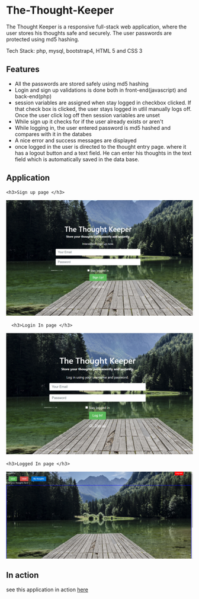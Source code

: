 # The-Thought-Keeper
The Thought Keeper is a responsive full-stack web application, where the user stores his thoughts safe and securely. The user passwords are protected using md5 hashing.

Tech Stack: php, mysql, bootstrap4, HTML 5 and CSS 3

<h2>Features</h2>

<ul>
  <li>All the passwords are stored safely using md5 hashing </li>
  
  <li>Login and sign up validations is done both in front-end(javascript) and back-end(php) </li>
  
  <li>session variables are assigned when stay logged in checkbox clicked. If that check box is clicked, the user stays logged in utlil manually logs off. Once the user click log off then session variables are unset </li>
  
  <li> While sign up it checks for if the user already exists or aren't </li>
  
  <li>While logging in, the user entered password is md5 hashed and compares with it in the databes </li>
  
  <li>A nice error and success messages are displayed </li>
  
  <li> once logged in the user is directed to the thought entry page. where it has a logout button and a text field. He can enter his thoughts in the text field which is automatically saved in the data base. </li>
  
  </ul>
    
<h2>Application</h2>
    
    <h3>Sign up page </h3>

<img src = "mysql1.png" alt ="website-image">
    
      <h3>Login In page </h3>

<img src = "mysql3.png" alt ="website-image">
    
    <h3>Logged In page </h3>   
<img src = "mysql2.png" alt ="website-image">

<h2>In action </h2>

<p> see this application in action <a href="http://jayasampathwebhosting-com.stackstaging.com/projects/thought-keeper/">here </a></p>
